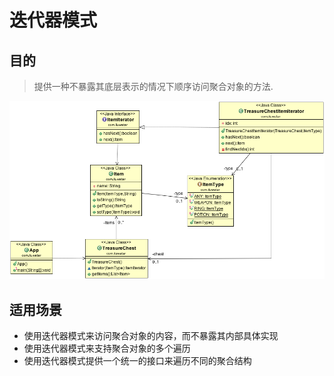# 迭代器模式

## 目的

> 提供一种不暴露其底层表示的情况下顺序访问聚合对象的方法.

![iterator](iterator.png)

## 适用场景

* 使用迭代器模式来访问聚合对象的内容，而不暴露其内部具体实现
* 使用迭代器模式来支持聚合对象的多个遍历
* 使用迭代器模式提供一个统一的接口来遍历不同的聚合结构